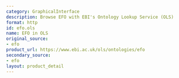 ```yaml
---
category: GraphicalInterface
description: Browse EFO with EBI's Ontology Lookup Service (OLS)
format: http
id: efo.ols
name: EFO in OLS
original_source:
- efo
product_url: https://www.ebi.ac.uk/ols/ontologies/efo
secondary_source:
- efo
layout: product_detail
---
```

